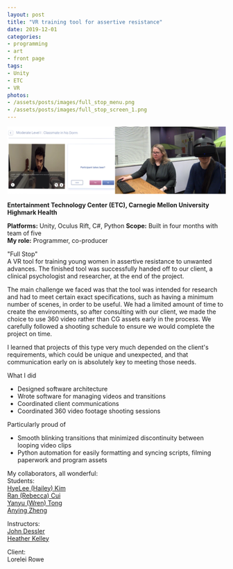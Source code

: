 ```yaml
---
layout: post
title: "VR training tool for assertive resistance"
date: 2019-12-01
categories:
- programming
- art
- front page
tags:
- Unity
- ETC
- VR
photos:
- /assets/posts/images/full_stop_menu.png
- /assets/posts/images/full_stop_screen_1.png
---
```


![Screenshot](/assets/posts/images/full_stop_split_screen.png)  

**Entertainment Technology Center (ETC), Carnegie Mellon University**  
**Highmark Health**    

**Platforms:** Unity, Oculus Rift, C#, Python
**Scope:** Built in four months with team of five  
**My role:** Programmer, co-producer

"Full Stop"   
A VR tool for training young women in assertive resistance to unwanted advances. The finished tool was successfully handed off to our client, a clinical psychologist and researcher, at the end of the project.

<!-- more -->

The main challenge we faced was that the tool was intended for research and had to meet certain exact specifications, such as having a minimum number of scenes, in order to be useful. We had a limited amount of time to create the environments, so after consulting with our client, we made the choice to use 360 video rather than CG assets early in the process. We carefully followed a shooting schedule to ensure we would complete the project on time. 

I learned that projects of this type very much depended on the client's requirements, which could be unique and unexpected, and that communication early on is absolutely key to meeting those needs.

What I did 
* Designed software architecture  
* Wrote software for managing videos and transitions
* Coordinated client communications     
* Coordinated 360 video footage shooting sessions  

Particularly proud of
* Smooth blinking transitions that minimized discontinuity between looping video clips
* Python automation for easily formatting and syncing scripts, filming paperwork and program assets

My collaborators, all wonderful:  
Students:  
[HyeLee (Hailey) Kim](https://www.etc.cmu.edu/blog/author/hyeleek/)  
[Ran (Rebecca) Cui](https://www.etc.cmu.edu/blog/author/rancui/)  
[Yanyu (Wren) Tong](https://www.etc.cmu.edu/blog/author/yanyuton/)  
[Anying Zheng](https://www.etc.cmu.edu/blog/author/anyingz/)

Instructors:  
[John Dessler](https://www.etc.cmu.edu/blog/author/jdessler/)  
[Heather Kelley](https://www.etc.cmu.edu/blog/author/hkelley/)

Client:  
Lorelei Rowe
